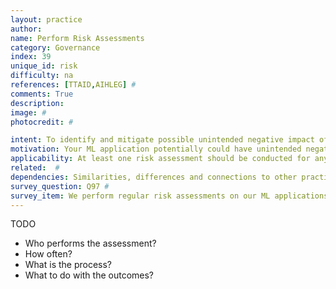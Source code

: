 ```yaml
---
layout: practice
author:
name: Perform Risk Assessments
category: Governance
index: 39
unique_id: risk
difficulty: na
references: [TTAID,AIHLEG] #
comments: True
description:
image: #
photocredit: #

intent: To identify and mitigate possible unintended negative impact of your ML application. #
motivation: Your ML application potentially could have unintended negative impact on your users, your own organisation, other organisations, or society at large. A risk assessment is a deliberate, structured process to identify such risks before they occur, so mitigating measures can be designed and implemented.  #
applicability: At least one risk assessment should be conducted for any ML application before it goes live. When the stakes are higher (e.g., safety-relevant, vulnerable users, involves personal information), risk assessments should be conducted more frequently and more thoroughly. #
related:  #
dependencies: Similarities, differences and connections to other practices #
survey_question: Q97 #
survey_item: We perform regular risk assessments on our ML applications, addressing impact on users, organisations, and society.
---
```


TODO

* Who performs the assessment?
* How often?
* What is the process?
* What to do with the outcomes?
